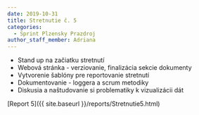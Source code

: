 ```yaml
---
date: 2019-10-31
title: Stretnutie č. 5
categories:
  - Sprint Plzensky Prazdroj
author_staff_member: Adriana
---
```


- Stand up na začiatku stretnutí
- Webová stránka - verziovanie, finalizácia sekcie dokumenty
- Vytvorenie šablóny pre reportovanie stretnutí
- Dokumentovanie - loggera a scrum metodiky
- Diskusia a naštudovanie si problematiky k vizualizácii dát

[Report 5]({{ site.baseurl }}/reports/Stretnutie5.html)